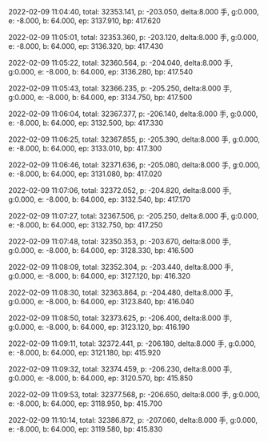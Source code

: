 2022-02-09 11:04:40, total: 32353.141, p: -203.050, delta:8.000 手, g:0.000, e: -8.000, b: 64.000, ep: 3137.910, bp: 417.620

2022-02-09 11:05:01, total: 32353.360, p: -203.120, delta:8.000 手, g:0.000, e: -8.000, b: 64.000, ep: 3136.320, bp: 417.430

2022-02-09 11:05:22, total: 32360.564, p: -204.040, delta:8.000 手, g:0.000, e: -8.000, b: 64.000, ep: 3136.280, bp: 417.540

2022-02-09 11:05:43, total: 32366.235, p: -205.250, delta:8.000 手, g:0.000, e: -8.000, b: 64.000, ep: 3134.750, bp: 417.500

2022-02-09 11:06:04, total: 32367.377, p: -206.140, delta:8.000 手, g:0.000, e: -8.000, b: 64.000, ep: 3132.500, bp: 417.330

2022-02-09 11:06:25, total: 32367.855, p: -205.390, delta:8.000 手, g:0.000, e: -8.000, b: 64.000, ep: 3133.010, bp: 417.300

2022-02-09 11:06:46, total: 32371.636, p: -205.080, delta:8.000 手, g:0.000, e: -8.000, b: 64.000, ep: 3131.080, bp: 417.020

2022-02-09 11:07:06, total: 32372.052, p: -204.820, delta:8.000 手, g:0.000, e: -8.000, b: 64.000, ep: 3132.540, bp: 417.170

2022-02-09 11:07:27, total: 32367.506, p: -205.250, delta:8.000 手, g:0.000, e: -8.000, b: 64.000, ep: 3132.750, bp: 417.250

2022-02-09 11:07:48, total: 32350.353, p: -203.670, delta:8.000 手, g:0.000, e: -8.000, b: 64.000, ep: 3128.330, bp: 416.500

2022-02-09 11:08:09, total: 32352.304, p: -203.440, delta:8.000 手, g:0.000, e: -8.000, b: 64.000, ep: 3127.120, bp: 416.320

2022-02-09 11:08:30, total: 32363.864, p: -204.480, delta:8.000 手, g:0.000, e: -8.000, b: 64.000, ep: 3123.840, bp: 416.040

2022-02-09 11:08:50, total: 32373.625, p: -206.400, delta:8.000 手, g:0.000, e: -8.000, b: 64.000, ep: 3123.120, bp: 416.190

2022-02-09 11:09:11, total: 32372.441, p: -206.180, delta:8.000 手, g:0.000, e: -8.000, b: 64.000, ep: 3121.180, bp: 415.920

2022-02-09 11:09:32, total: 32374.459, p: -206.230, delta:8.000 手, g:0.000, e: -8.000, b: 64.000, ep: 3120.570, bp: 415.850

2022-02-09 11:09:53, total: 32377.568, p: -206.650, delta:8.000 手, g:0.000, e: -8.000, b: 64.000, ep: 3118.950, bp: 415.700

2022-02-09 11:10:14, total: 32386.872, p: -207.060, delta:8.000 手, g:0.000, e: -8.000, b: 64.000, ep: 3119.580, bp: 415.830